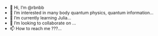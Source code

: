 - 👋 Hi, I’m @rbnbb
- 👀 I’m interested in many body quantum physics, quantum information...
- 🌱 I’m currently learning Julia...
- 💞️ I’m looking to collaborate on <stuff>...
- 📫 How to reach me ???...

<!---
rbnbb/rbnbb is a ✨ special ✨ repository because its `README.md` (this file) appears on your GitHub profile.
You can click the Preview link to take a look at your changes.
--->
